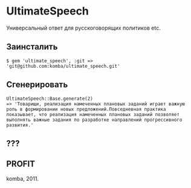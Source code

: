 UltimateSpeech
============

Универсальный ответ для русскоговорящих политиков etc.

Заинсталить
---------------

    $ gem 'ultimate_speech', :git => 'git@github.com:komba/ultimate_speech.git'

Сгенерировать
-----------------

    UltimateSpeech::Base.generate(2)
    => 'Товарищи, реализация намеченных плановых заданий играет важную роль в формировании новых предложений.Повседневная практика показывает, что реализация намеченных плановых заданий позволяет выполнять важные задания по разработке направлений прогрессивного развития.'

???
---

PROFIT
----------

komba, 2011.
